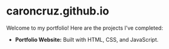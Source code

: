 # caroncruz.github.io

Welcome to my portfolio! Here are the projects I've completed:

- **Portfolio Website:** Built with HTML, CSS, and JavaScript.
